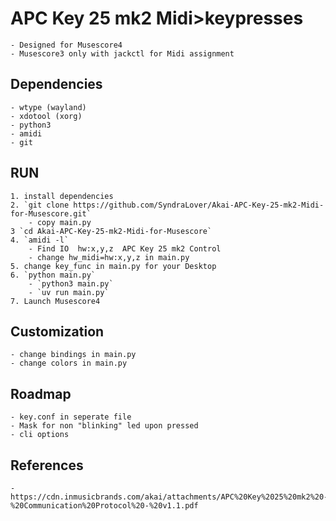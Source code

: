 # APC Key 25 mk2 Midi>keypresses
    - Designed for Musescore4
    - Musescore3 only with jackctl for Midi assignment

## Dependencies
    - wtype (wayland)
    - xdotool (xorg)
    - python3
    - amidi
    - git

## RUN
    1. install dependencies
    2. `git clone https://github.com/SyndraLover/Akai-APC-Key-25-mk2-Midi-for-Musescore.git`
        - copy main.py
    3 `cd Akai-APC-Key-25-mk2-Midi-for-Musescore`
    4. `amidi -l`
        - Find IO  hw:x,y,z  APC Key 25 mk2 Control
        - change hw_midi=hw:x,y,z in main.py
    5. change key_func in main.py for your Desktop
    6. `python main.py`
        - `python3 main.py`
        - `uv run main.py`
    7. Launch Musescore4

## Customization
    - change bindings in main.py
    - change colors in main.py

## Roadmap
    - key.conf in seperate file
    - Mask for non "blinking" led upon pressed
    - cli options

## References
    - https://cdn.inmusicbrands.com/akai/attachments/APC%20Key%2025%20mk2%20-%20Communication%20Protocol%20-%20v1.1.pdf